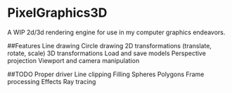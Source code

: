 # PixelGraphics3D

A WIP 2d/3d rendering engine for use in my computer graphics endeavors.

##Features
Line drawing
Circle drawing
2D transformations (translate, rotate, scale)
3D transformations
Load and save models
Perspective projection
Viewport and camera manipulation

##TODO
Proper driver
Line clipping
Filling
Spheres
Polygons
Frame processing
Effects
Ray tracing
